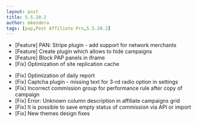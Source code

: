 ```yaml
---
layout: post
title: 5.5.20.2
author: mkendera
tags: [pap,Post Affiliate Pro,5.5.20.2]
---
```


- [Feature] PAN: Stripe plugin - add support for network merchants
- [Feature] Create plugin which allows to hide campaigns
- [Feature] Block PAP panels in iframe
- [Fix] Optimization of site replication cache

<!--more-->

- [Fix] Optimization of daily report
- [Fix] Captcha plugin - missing text for 3-rd radio option in settings
- [Fix] Incorrect commission group for performance rule after copy of campaign
- [Fix] Error: Unknown column description in affiliate campaigns grid
- [Fix] It is possible to save empty status of commission via API or import
- [Fix] New themes design fixes
